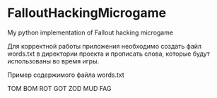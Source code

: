 # FalloutHackingMicrogame
My python implementation of Fallout hacking microgame

Для корректной работы приложения необходимо создать файл words.txt в директории проекта и прописать слова, которые будут использованы во время игры.

Пример содержимого файла words.txt

TOM
BOM
ROT
GOT
ZOD
MUD
FAG